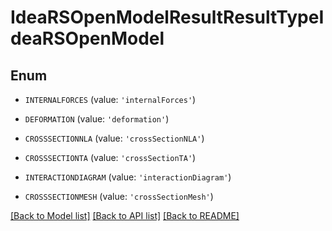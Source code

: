 # IdeaRSOpenModelResultResultTypeIdeaRSOpenModel


## Enum

* `INTERNALFORCES` (value: `'internalForces'`)

* `DEFORMATION` (value: `'deformation'`)

* `CROSSSECTIONNLA` (value: `'crossSectionNLA'`)

* `CROSSSECTIONTA` (value: `'crossSectionTA'`)

* `INTERACTIONDIAGRAM` (value: `'interactionDiagram'`)

* `CROSSSECTIONMESH` (value: `'crossSectionMesh'`)

[[Back to Model list]](../README.md#documentation-for-models) [[Back to API list]](../README.md#documentation-for-api-endpoints) [[Back to README]](../README.md)


